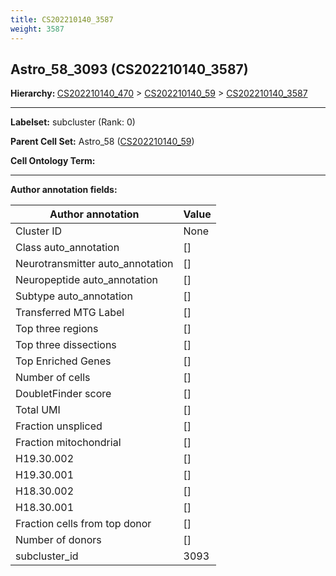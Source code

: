 ```yaml
---
title: CS202210140_3587
weight: 3587
---
```

## Astro_58_3093 (CS202210140_3587)
<b>Hierarchy: </b>
[CS202210140_470](../CS202210140_470) >
[CS202210140_59](../CS202210140_59) >
[CS202210140_3587](../CS202210140_3587)

---


**Labelset:** subcluster (Rank: 0)

**Parent Cell Set:** Astro_58 ([CS202210140_59](../CS202210140_59))



**Cell Ontology Term:** 

[MARKER GENES.]: #


---

[TRANSFERRED ANNOTATIONS.]: #


[AUTHOR ANNOTATION FIELDS.]: #


**Author annotation fields:**

| Author annotation | Value |
|-------------------|-------|
|Cluster ID|None|
|Class auto_annotation|[]|
|Neurotransmitter auto_annotation|[]|
|Neuropeptide auto_annotation|[]|
|Subtype auto_annotation|[]|
|Transferred MTG Label|[]|
|Top three regions|[]|
|Top three dissections|[]|
|Top Enriched Genes|[]|
|Number of cells|[]|
|DoubletFinder score|[]|
|Total UMI|[]|
|Fraction unspliced|[]|
|Fraction mitochondrial|[]|
|H19.30.002|[]|
|H19.30.001|[]|
|H18.30.002|[]|
|H18.30.001|[]|
|Fraction cells from top donor|[]|
|Number of donors|[]|
|subcluster_id|3093|
